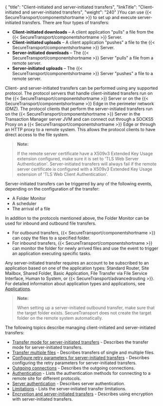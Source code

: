 {
    "title": "Client-initiated and server-initiated transfers",
    "linkTitle": "Client-initiated and server-initiated transfers",
    "weight": "240"
}You can use {{< SecureTransport/componentshortname  >}} to set up and execute server-initiated transfers. There are four types of transfers:

-   **Client-initiated downloads** – A client application "pulls" a file from the {{< SecureTransport/componentshortname >}} Server.
-   **Client-initiated uploads** – A client application "pushes" a file to the {{< SecureTransport/componentshortname >}} Server.
-   **Server-initiated downloads** – The {{< SecureTransport/componentshortname >}} Server "pulls" a file from a remote server.
-   **Server-initiated uploads** – The {{< SecureTransport/componentshortname >}} Server "pushes" a file to a remote server.

Client- and server-initiated transfers can be performed using any supported protocol. The protocol servers that handle client-initiated transfers run on the {{< SecureTransport/componentshortname  >}} Server or on the {{< SecureTransport/componentshortname  >}} Edge in the perimeter network (DMZ). The protocol clients that perform the server-initiated transfers run on the {{< SecureTransport/componentshortname  >}} Server in the Transaction Manager server JVM and can connect out through a SOCKS5 Proxy on a {{< SecureTransport/componentshortname  >}} Edge or through an HTTP proxy to a remote system. This allows the protocol clients to have direct access to the file system.

> **Note:**
>
> If the remote server certificate have a X509v3 Extended Key Usage extension configured, make sure it is set to 'TLS Web Server Authentication'. Server-initiated transfers will always fail if the remote server certificate is configured with a X509v3 Extended Key Usage extension of 'TLS Web Client Authentication'.

Server-initiated transfers can be triggered by any of the following events, depending on the configuration of the transfer:

-   A Folder Monitor
-   A scheduler
-   The arrival of a file

In addition to the protocols mentioned above, the Folder Monitor can be used for inbound and outbound file transfers.

-   For outbound transfers, {{< SecureTransport/componentshortname >}} can copy the files to a specified folder.
-   For inbound transfers, {{< SecureTransport/componentshortname >}} can monitor the folder for newly arrived files and use the event to trigger an application executing specific tasks.

Any server-initiated transfer requires an account to be subscribed to an application based on one of the application types: Standard Router, Site Mailbox, Shared Folder, Basic Application, File Transfer via File Service Interface, Human to System, or {{< SecureTransport/advancedrouting  >}}. For detailed information about application types and applications, see <a href="../../applications" class="MCXref xref">Applications</a>.

> **Note:**
>
> When setting up a server-initiated outbound transfer, make sure that the target folder exists. SecureTransport does not create the target folder on the remote system automatically.

The following topics describe managing client-initiated and server-initiated transfers:

-   <a href="c_st_transfer_mode_for_server-initiated_transfers" class="MCXref xref">Transfer mode for server-initiated transfers</a> - Describes the transfer mode for server-initiated transfers.
-   <a href="c_st_transfer_multiple_files" class="MCXref xref">Transfer multiple files</a> - Describes transfers of single and multiple files.
-   <a href="c_st_configure_retry_parameters_for_server-initiated_transfers" class="MCXref xref">Configure retry parameters for server-initiated transfers</a> - Describes configuring the retry parameters for server-initiated transfers.
-   <a href="c_st_outgoing_connections" class="MCXref xref">Outgoing connections</a> - Describes the outgoing connections.
-   <a href="r_st_authentication" class="MCXref xref">Authentication</a> - Lists the authentication methods for connecting to a remote site for different protocols.
-   <a href="c_st_server_authentication" class="MCXref xref">Server authentication</a> - Describes server authentication.
-   <a href="c_st_limitations" class="MCXref xref">Limitations</a> - Lists the server‑initiated transfer limitations.
-   <a href="c_st_encryption_server-initiated_transfers" class="MCXref xref">Encryption and server-initiated transfers</a> - Describes using encryption with server-initiated transfers.
